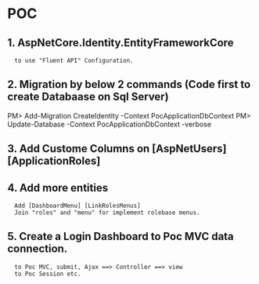 # POC 
## 1. AspNetCore.Identity.EntityFrameworkCore 
      to use "Fluent API" Configuration.
## 2. Migration by below 2 commands (Code first to create Databaase on Sql Server)
PM> Add-Migration CreateIdentity -Context PocApplicationDbContext
PM> Update-Database -Context PocApplicationDbContext -verbose

## 3. Add Custome Columns on [AspNetUsers] [ApplicationRoles] 

## 4. Add more entities
      Add [DashboardMenu] [LinkRolesMenus] 
      Join "roles" and "menu" for implement rolebase menus.
      
## 5. Create a Login Dashboard to Poc MVC data connection.
      to Poc MVC, submit, Ajax ==> Controller ==> view 
      to Poc Session etc.
